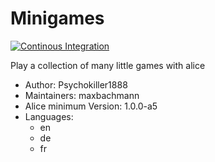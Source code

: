 # Minigames

[![Continous Integration](https://gitlab.com/project-alice-assistant/skills/skill_Minigames/badges/master/pipeline.svg)](https://gitlab.com/project-alice-assistant/skills/skill_Minigames/pipelines/latest)

Play a collection of many little games with alice

- Author: Psychokiller1888
- Maintainers: maxbachmann
- Alice minimum Version: 1.0.0-a5
- Languages:
  - en
  - de
  - fr

